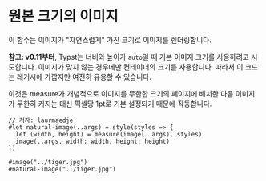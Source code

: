 # 원본 크기의 이미지
이 함수는 이미지가 "자연스럽게" 가진 크기로 이미지를 렌더링합니다.

**참고: v0.11부터**, Typst는 너비와 높이가 `auto`일 때 기본 이미지 크기를 사용하려고 시도합니다. 이미지가 맞지 않는 경우에만 컨테이너의 크기를 사용합니다. 따라서 이 코드는 레거시에 가깝지만 여전히 유용할 수 있습니다.

이것은 measure가 개념적으로 이미지를 무한한 크기의 페이지에 배치한 다음 이미지가 무한히 커지는 대신 픽셀당 1pt로 기본 설정되기 때문에 작동합니다.

```typ
// 저자: laurmaedje
#let natural-image(..args) = style(styles => {
  let (width, height) = measure(image(..args), styles)
  image(..args, width: width, height: height)
})

#image("../tiger.jpg")
#natural-image("../tiger.jpg")
```

